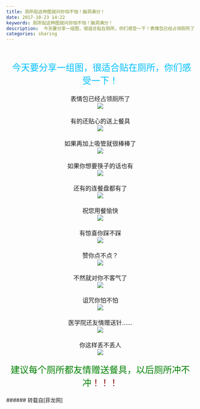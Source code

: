 ```yaml
---
title: 厕所贴这种图就问你怕不怕！脑洞满分！
date: 2017-10-23 14:22
keywords: 厕所贴这种图就问你怕不怕！脑洞满分！
description:  今天要分享一组图，很适合贴在厕所，你们感受一下！表情包已经占领厕所了有的还贴心的送上餐具如果再加上吸管就很棒棒了如果你想要筷子的话也有还有的连餐盘都有了祝您用餐愉快有惊喜你踩不踩赞你点不点？不然就对你不客气了诅咒你怕不怕医学院还友情赠送针......你这样丢不丢人建议每个厕所都友情赠送餐具，以后厕所冲不冲！！！
categories: sharing
---
```

<td class="t_f" id="postmessage_943160">

<font size="3"><br/>
<div align="center"><font size="5"><font color="DeepSkyBlue"><img alt="" border="0" onclick="" onmouseover="" smilieid="752" src="static/image/smiley/longwa/1.gif"/> 今天要分享一组图，很适合贴在厕所，你们感受一下！</font></font><br/>
<br/>
表情包已经占领厕所了<br/>

<img aid="656053" data-cf-modified-82d736d5f2e91a33e13f8a6b-="" file="data/attachment/forum/201710/23/141744e6itz9qxtgcxrtrq.jpg.thumb.jpg" id="aimg_656053" inpost="1" onclick="" onmouseover="" src="http://www.flw.ph/data/attachment/forum/201710/23/141744e6itz9qxtgcxrtrq.jpg" style="cursor:pointer" zoomfile="data/attachment/forum/201710/23/141744e6itz9qxtgcxrtrq.jpg"/>


<br/>
<br/>
有的还贴心的送上餐具<br/>

<img aid="656054" data-cf-modified-82d736d5f2e91a33e13f8a6b-="" file="data/attachment/forum/201710/23/141747htth9wzth1oxky0w.jpg.thumb.jpg" id="aimg_656054" inpost="1" onclick="" onmouseover="" src="http://www.flw.ph/data/attachment/forum/201710/23/141747htth9wzth1oxky0w.jpg" style="cursor:pointer" zoomfile="data/attachment/forum/201710/23/141747htth9wzth1oxky0w.jpg"/>


<br/>
<br/>
如果再加上吸管就很棒棒了<br/>

<img aid="656060" data-cf-modified-82d736d5f2e91a33e13f8a6b-="" file="data/attachment/forum/201710/23/141819z0kqx9jnln6lsn0x.jpg.thumb.jpg" id="aimg_656060" inpost="1" onclick="" onmouseover="" src="http://www.flw.ph/data/attachment/forum/201710/23/141819z0kqx9jnln6lsn0x.jpg" style="cursor:pointer" zoomfile="data/attachment/forum/201710/23/141819z0kqx9jnln6lsn0x.jpg"/>


<br/>
<br/>
如果你想要筷子的话也有<br/>

<img aid="656061" data-cf-modified-82d736d5f2e91a33e13f8a6b-="" file="data/attachment/forum/201710/23/141823v5kr53i55yr8k5pl.jpg.thumb.jpg" id="aimg_656061" inpost="1" onclick="" onmouseover="" src="http://www.flw.ph/data/attachment/forum/201710/23/141823v5kr53i55yr8k5pl.jpg" style="cursor:pointer" zoomfile="data/attachment/forum/201710/23/141823v5kr53i55yr8k5pl.jpg"/>


<br/>
<br/>
还有的连餐盘都有了<br/>

<img aid="656062" data-cf-modified-82d736d5f2e91a33e13f8a6b-="" file="data/attachment/forum/201710/23/141845nnch4zfgc8cnk94m.jpg.thumb.jpg" id="aimg_656062" inpost="1" onclick="" onmouseover="" src="http://www.flw.ph/data/attachment/forum/201710/23/141845nnch4zfgc8cnk94m.jpg" style="cursor:pointer" zoomfile="data/attachment/forum/201710/23/141845nnch4zfgc8cnk94m.jpg"/>


<br/>
<br/>
祝您用餐愉快<br/>

<img aid="656063" data-cf-modified-82d736d5f2e91a33e13f8a6b-="" file="data/attachment/forum/201710/23/141847jcdykek0ds0e0k4d.jpg.thumb.jpg" id="aimg_656063" inpost="1" onclick="" onmouseover="" src="http://www.flw.ph/data/attachment/forum/201710/23/141847jcdykek0ds0e0k4d.jpg" style="cursor:pointer" zoomfile="data/attachment/forum/201710/23/141847jcdykek0ds0e0k4d.jpg"/>


<br/>
<br/>
有惊喜你踩不踩<br/>

<img aid="656064" data-cf-modified-82d736d5f2e91a33e13f8a6b-="" file="data/attachment/forum/201710/23/141919a8zca834648kce4n.jpg.thumb.jpg" id="aimg_656064" inpost="1" onclick="" onmouseover="" src="http://www.flw.ph/data/attachment/forum/201710/23/141919a8zca834648kce4n.jpg" style="cursor:pointer" zoomfile="data/attachment/forum/201710/23/141919a8zca834648kce4n.jpg"/>


<br/>
<br/>
赞你点不点？<br/>

<img aid="656065" data-cf-modified-82d736d5f2e91a33e13f8a6b-="" file="data/attachment/forum/201710/23/141921r4o4niwbbn4woxz4.jpg.thumb.jpg" id="aimg_656065" inpost="1" onclick="" onmouseover="" src="http://www.flw.ph/data/attachment/forum/201710/23/141921r4o4niwbbn4woxz4.jpg" style="cursor:pointer" zoomfile="data/attachment/forum/201710/23/141921r4o4niwbbn4woxz4.jpg"/>


<br/>
<br/>
不然就对你不客气了<br/>

<img aid="656066" data-cf-modified-82d736d5f2e91a33e13f8a6b-="" file="data/attachment/forum/201710/23/141936lnbdsn4jujmjegs3.jpg.thumb.jpg" id="aimg_656066" inpost="1" onclick="" onmouseover="" src="http://www.flw.ph/data/attachment/forum/201710/23/141936lnbdsn4jujmjegs3.jpg" style="cursor:pointer" zoomfile="data/attachment/forum/201710/23/141936lnbdsn4jujmjegs3.jpg"/>


<br/>
<br/>
诅咒你怕不怕<br/>

<img aid="656068" data-cf-modified-82d736d5f2e91a33e13f8a6b-="" file="data/attachment/forum/201710/23/142004r79h6qcqfgqqeqee.jpg.thumb.jpg" id="aimg_656068" inpost="1" onclick="" onmouseover="" src="http://www.flw.ph/data/attachment/forum/201710/23/142004r79h6qcqfgqqeqee.jpg" style="cursor:pointer" zoomfile="data/attachment/forum/201710/23/142004r79h6qcqfgqqeqee.jpg"/>


<br/>
<br/>
医学院还友情赠送针......<br/>

<img aid="656069" data-cf-modified-82d736d5f2e91a33e13f8a6b-="" file="data/attachment/forum/201710/23/142006ly608zmh608mdmmt.jpg.thumb.jpg" id="aimg_656069" inpost="1" onclick="" onmouseover="" src="http://www.flw.ph/data/attachment/forum/201710/23/142006ly608zmh608mdmmt.jpg" style="cursor:pointer" zoomfile="data/attachment/forum/201710/23/142006ly608zmh608mdmmt.jpg"/>


<br/>
<br/>
你这样丢不丢人<br/>

<img aid="656070" data-cf-modified-82d736d5f2e91a33e13f8a6b-="" file="data/attachment/forum/201710/23/142008e388sctuu0tz9umz.jpg.thumb.jpg" id="aimg_656070" inpost="1" onclick="" onmouseover="" src="http://www.flw.ph/data/attachment/forum/201710/23/142008e388sctuu0tz9umz.jpg" style="cursor:pointer" zoomfile="data/attachment/forum/201710/23/142008e388sctuu0tz9umz.jpg"/>


<br/>
<br/>
<font color="Green"><font size="5">建议每个厕所都友情赠送餐具，以后厕所冲不冲<font color="DarkRed">！！！</font></font></font><br/>
</div><br/>
</font></td>
###### 转载自[菲龙网]